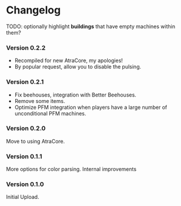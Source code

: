 ﻿Changelog
===========

TODO: optionally highlight **buildings** that have empty machines within them?

### Version 0.2.2
* Recompiled for new AtraCore, my apologies!
* By popular request, allow you to disable the pulsing.

### Version 0.2.1
* Fix beehouses, integration with Better Beehouses.
* Remove some items.
* Optimize PFM integration when players have a large number of unconditional PFM machines.

### Version 0.2.0

Move to using AtraCore.

### Version 0.1.1

More options for color parsing. Internal improvements

### Version 0.1.0

Initial Upload.